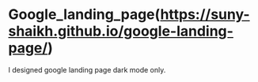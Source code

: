 # Google_landing_page(https://suny-shaikh.github.io/google-landing-page/)
I designed google landing page dark mode only.
